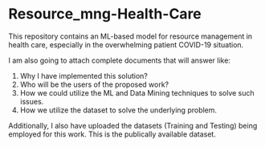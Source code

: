 # Resource_mng-Health-Care
This repository contains an ML-based model for resource management in health care, especially in the overwhelming patient COVID-19 situation.

I am also going to attach complete documents that will answer like:
1. Why I have implemented this solution?
2. Who will be the users of the proposed work?
3. How we could utilize the ML and Data Mining techniques to solve such issues.
4. How we utilize the dataset to solve the underlying problem.


Additionally, I also have uploaded the datasets (Training and Testing) being employed for this work. This is the publically available dataset. 
